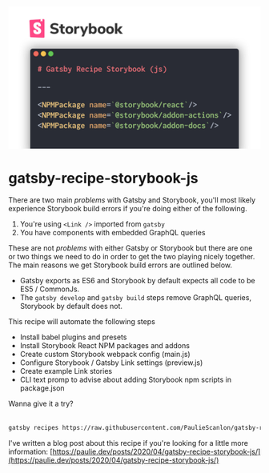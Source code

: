 <a href="https://paulie.dev/posts/2020/04/gatsby-recipe-storybook-js/" target="_blank">
<img src="https://github.com/PaulieScanlon/paulie-dev-2019/blob/master/src/posts/2020/04/gatsby-recipe-storybook-js.jpg" alt="gatsby-recipe-storybook-js"/></a>

# gatsby-recipe-storybook-js

There are two main _problems_ with Gatsby and Storybook, you'll most likely experience Storybook build errors if you're doing either of the following.

1. You're using `<Link />` imported from `gatsby`
2. You have components with embedded GraphQL queries

These are not _problems_ with either Gatsby or Storybook but there are one or two things we need to do in order to get the two playing nicely together. The main reasons we get Storybook build errors are outlined below.

- Gatsby exports as ES6 and Storybook by default expects all code to be ES5 / CommonJs.
- The `gatsby develop` and `gatsby build` steps remove GraphQL queries, Storybook by default does not.

This recipe will automate the following steps

- Install babel plugins and presets
- Install Storybook React NPM packages and addons
- Create custom Storybook webpack config (main.js)
- Configure Storybook / Gatsby Link settings (preview.js)
- Create example Link stories
- CLI text promp to advise about adding Storybook npm scripts in package.json

Wanna give it a try?

```sh

gatsby recipes https://raw.githubusercontent.com/PaulieScanlon/gatsby-recipe-storybook-js/master/gatsby-recipe-storybook-js.mdx
```

I've written a blog post about this recipe if you're looking for a little more information: [https://paulie.dev/posts/2020/04/gatsby-recipe-storybook-js/](https://paulie.dev/posts/2020/04/gatsby-recipe-storybook-js/)
